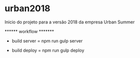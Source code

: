 # urban2018
Inicio do projeto para a versão 2018 da empresa Urban Summer

****** workflow *******

- build server = npm run gulp server

- build deploy = npm run gulp deploy
